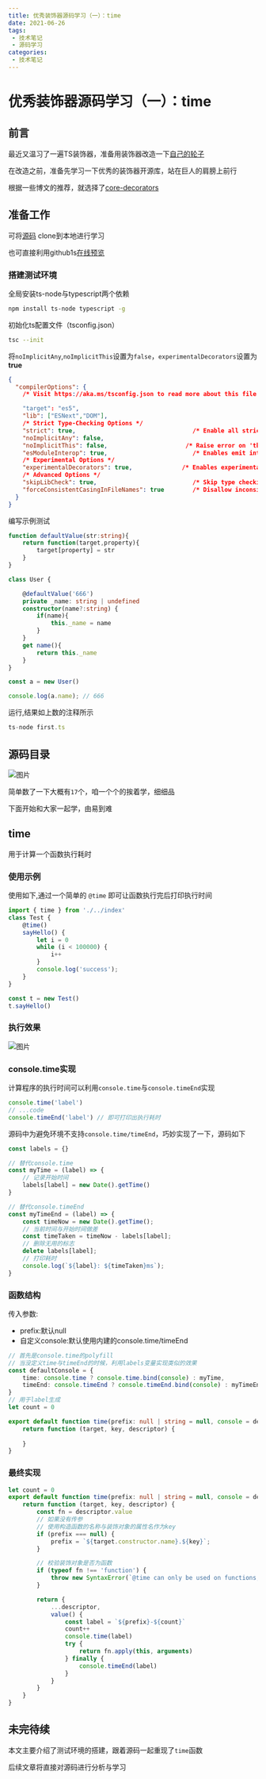 ```yaml
---
title: 优秀装饰器源码学习（一）：time
date: 2021-06-26
tags:
 - 技术笔记
 - 源码学习
categories:
 - 技术笔记
---
```

# 优秀装饰器源码学习（一）：time

## 前言
最近又温习了一遍TS装饰器，准备用装饰器改造一下[自己的轮子](https://github.com/Desain7/node-server)

在改造之前，准备先学习一下优秀的装饰器开源库，站在巨人的肩膀上前行

根据一些博文的推荐，就选择了[core-decorators](https://github1s.com/jayphelps/core-decorators)

## 准备工作
可将[源码](https://github.com/jayphelps/core-decorators) clone到本地进行学习

也可直接利用github1s[在线预览](https://github1s.com/jayphelps/core-decorators)

### 搭建测试环境

全局安装ts-node与typescript两个依赖
```sh
npm install ts-node typescript -g
```

初始化ts配置文件（tsconfig.json）
```sh
tsc --init
```

将`noImplicitAny`,`noImplicitThis`设置为`false`，`experimentalDecorators`设置为**true**
```json
{
  "compilerOptions": {
    /* Visit https://aka.ms/tsconfig.json to read more about this file */

    "target": "es5",                              
    "lib": ["ESNext","DOM"], 
    /* Strict Type-Checking Options */
    "strict": true,                                 /* Enable all strict type-checking options. */
    "noImplicitAny": false,                       
    "noImplicitThis": false,                      /* Raise error on 'this' expressions with an implied 'any' type. */
    "esModuleInterop": true,                        /* Enables emit interoperability between CommonJS and ES Modules via 
    /* Experimental Options */
    "experimentalDecorators": true,              /* Enables experimental support for ES7 decorators. */
    /* Advanced Options */
    "skipLibCheck": true,                           /* Skip type checking of declaration files. */
    "forceConsistentCasingInFileNames": true        /* Disallow inconsistently-cased references to the same file. */
  }
}

```
编写示例测试

```ts
function defaultValue(str:string){
    return function(target,property){
        target[property] = str
    }
}

class User {

    @defaultValue('666')
    private _name: string | undefined
    constructor(name?:string) {
        if(name){
            this._name = name
        }
    }
    get name(){
        return this._name
    }
}

const a = new User()

console.log(a.name); // 666
```

运行,结果如上数的注释所示
```ts
ts-node first.ts
```

## 源码目录
![图片](https://img.cdn.sugarat.top/mdImg/MTYyNDcxMjM5NTAzMQ==624712395031)

简单数了一下大概有`17`个，咱一个个的挨着学，细细品

下面开始和大家一起学，由易到难

## time
用于计算一个函数执行耗时

### 使用示例
使用如下,通过一个简单的 `@time` 即可让函数执行完后打印执行时间
```ts
import { time } from './../index'
class Test {
    @time()
    sayHello() {
        let i = 0
        while (i < 100000) {
            i++
        }
        console.log('success');
    }
}

const t = new Test()
t.sayHello()
```

### 执行效果

![图片](https://img.cdn.sugarat.top/mdImg/MTYyNDcxOTI4NjkxNQ==624719286915)


### console.time实现
计算程序的执行时间可以利用`console.time`与`console.timeEnd`实现

```ts
console.time('label')
// ...code 
console.timeEnd('label') // 即可打印出执行耗时
```

源码中为避免环境不支持`console.time/timeEnd`，巧妙实现了一下，源码如下
```ts
const labels = {}

// 替代console.time
const myTime = (label) => {
    // 记录开始时间
    labels[label] = new Date().getTime()
}

// 替代console.timeEnd
const myTimeEnd = (label) => {
    const timeNow = new Date().getTime();
    // 当前时间与开始时间做差
    const timeTaken = timeNow - labels[label];
    // 删除无用的标志
    delete labels[label];
    // 打印耗时
    console.log(`${label}: ${timeTaken}ms`);
}
```

### 函数结构
传入参数:
* prefix:默认null
* 自定义console:默认使用内建的console.time/timeEnd

```ts
// 首先是console.time的polyfill
// 当没定义time与timeEnd的时候，利用labels变量实现类似的效果
const defaultConsole = {
    time: console.time ? console.time.bind(console) : myTime,
    timeEnd: console.timeEnd ? console.timeEnd.bind(console) : myTimeEnd
}
// 用于label生成
let count = 0

export default function time(prefix: null | string = null, console = defaultConsole) {
    return function (target, key, descriptor) {
        
    }
}
```

### 最终实现
```ts
let count = 0
export default function time(prefix: null | string = null, console = defaultConsole) {
    return function (target, key, descriptor) {
        const fn = descriptor.value
        // 如果没有传参
        // 使用构造函数的名称与装饰对象的属性名作为key
        if (prefix === null) {
            prefix = `${target.constructor.name}.${key}`;
        }

        // 校验装饰对象是否为函数
        if (typeof fn !== 'function') {
            throw new SyntaxError(`@time can only be used on functions, not: ${fn}`);
        }

        return {
            ...descriptor,
            value() {
                const label = `${prefix}-${count}`
                count++
                console.time(label)
                try {
                    return fn.apply(this, arguments)
                } finally {
                    console.timeEnd(label)
                }
            }
        }
    }
}
```

## 未完待续
本文主要介绍了测试环境的搭建，跟着源码一起重现了`time`函数

后续文章将直接对源码进行分析与学习

